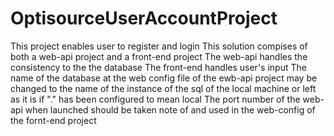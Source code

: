 # OptisourceUserAccountProject
This project enables user to register and login 
This solution compises of both a web-api project and a front-end project
The web-api handles the consistency to the the database
The front-end handles user's input
The name of the database at the web config file of the ewb-api project may be changed to the name of the instance of the sql of the local machine or left as it is if "." has been configured to mean local
The port number of the web-api when launched should be taken note of and used in the web-config of the fornt-end project
